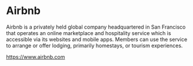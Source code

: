 # Airbnb

Airbnb is a privately held global company headquartered in San Francisco
that operates an online marketplace and hospitality 
service which is accessible via its websites and mobile apps. 
Members can use the service to arrange or offer lodging, primarily homestays, 
or tourism experiences.

https://www.airbnb.com
